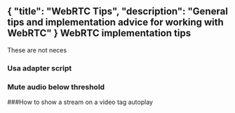 {
	"title": "WebRTC Tips",
	"description": "General tips and implementation advice for working with WebRTC"
}
WebRTC implementation tips
-----------------------------
These are not neces

### Usa adapter script
### Mute audio below threshold
###How to show a stream on a video tag
autoplay